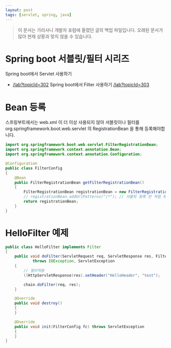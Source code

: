 ```yaml
---
layout: post
tags: [servlet, spring, java]
---
```


> 이 문서는 가리사니 개발자 포럼에 올렸던 글의 백업 파일입니다.
오래된 문서가 많아 현재 상황과 맞지 않을 수 있습니다.


# Spring boot 서블릿/필터 시리즈
Spring boot에서 Servlet 사용하기
- [/lab?topicId=302](/lab?topicId=302)
Spring boot에서 Filter 사용하기
[/lab?topicId=303](/lab?topicId=303)


# Bean 등록
스프링부트에서는 web.xml 이 더 이상 사용되지 않아 서블릿이나 필터를 org.springframework.boot.web.servlet 의 RegistrationBean 을 통해 등록해야합니다.
``` java
import org.springframework.boot.web.servlet.FilterRegistrationBean;
import org.springframework.context.annotation.Bean;
import org.springframework.context.annotation.Configuration;

@Configuration
public class FilterConfig
{
	@Bean
	public FilterRegistrationBean getFilterRegistrationBean()
	{
		FilterRegistrationBean registrationBean = new FilterRegistrationBean(new HSTSFilter());
		// registrationBean.addUrlPatterns("/*"); // 서블릿 등록 빈 처럼 패턴을 지정해 줄 수 있다.
		return registrationBean;
	}
}
```


# HelloFilter  예제
``` java
public class HelloFilter implements Filter
{
	public void doFilter(ServletRequest req, ServletResponse res, FilterChain chain)
			throws IOException, ServletException
	{
		// 필터적용
		((HttpServletResponse)res).setHeader("HelloHeader", "test");

		chain.doFilter(req, res);
	}

	@Override
	public void destroy()
	{
	}

	@Override
	public void init(FilterConfig fc) throws ServletException
	{
	}
}
```